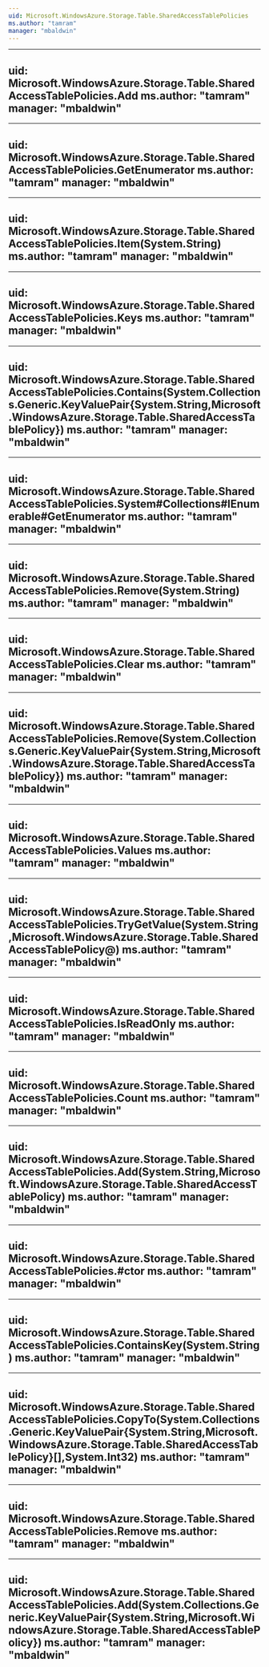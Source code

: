 ```yaml
---
uid: Microsoft.WindowsAzure.Storage.Table.SharedAccessTablePolicies
ms.author: "tamram"
manager: "mbaldwin"
---
```


---
uid: Microsoft.WindowsAzure.Storage.Table.SharedAccessTablePolicies.Add
ms.author: "tamram"
manager: "mbaldwin"
---

---
uid: Microsoft.WindowsAzure.Storage.Table.SharedAccessTablePolicies.GetEnumerator
ms.author: "tamram"
manager: "mbaldwin"
---

---
uid: Microsoft.WindowsAzure.Storage.Table.SharedAccessTablePolicies.Item(System.String)
ms.author: "tamram"
manager: "mbaldwin"
---

---
uid: Microsoft.WindowsAzure.Storage.Table.SharedAccessTablePolicies.Keys
ms.author: "tamram"
manager: "mbaldwin"
---

---
uid: Microsoft.WindowsAzure.Storage.Table.SharedAccessTablePolicies.Contains(System.Collections.Generic.KeyValuePair{System.String,Microsoft.WindowsAzure.Storage.Table.SharedAccessTablePolicy})
ms.author: "tamram"
manager: "mbaldwin"
---

---
uid: Microsoft.WindowsAzure.Storage.Table.SharedAccessTablePolicies.System#Collections#IEnumerable#GetEnumerator
ms.author: "tamram"
manager: "mbaldwin"
---

---
uid: Microsoft.WindowsAzure.Storage.Table.SharedAccessTablePolicies.Remove(System.String)
ms.author: "tamram"
manager: "mbaldwin"
---

---
uid: Microsoft.WindowsAzure.Storage.Table.SharedAccessTablePolicies.Clear
ms.author: "tamram"
manager: "mbaldwin"
---

---
uid: Microsoft.WindowsAzure.Storage.Table.SharedAccessTablePolicies.Remove(System.Collections.Generic.KeyValuePair{System.String,Microsoft.WindowsAzure.Storage.Table.SharedAccessTablePolicy})
ms.author: "tamram"
manager: "mbaldwin"
---

---
uid: Microsoft.WindowsAzure.Storage.Table.SharedAccessTablePolicies.Values
ms.author: "tamram"
manager: "mbaldwin"
---

---
uid: Microsoft.WindowsAzure.Storage.Table.SharedAccessTablePolicies.TryGetValue(System.String,Microsoft.WindowsAzure.Storage.Table.SharedAccessTablePolicy@)
ms.author: "tamram"
manager: "mbaldwin"
---

---
uid: Microsoft.WindowsAzure.Storage.Table.SharedAccessTablePolicies.IsReadOnly
ms.author: "tamram"
manager: "mbaldwin"
---

---
uid: Microsoft.WindowsAzure.Storage.Table.SharedAccessTablePolicies.Count
ms.author: "tamram"
manager: "mbaldwin"
---

---
uid: Microsoft.WindowsAzure.Storage.Table.SharedAccessTablePolicies.Add(System.String,Microsoft.WindowsAzure.Storage.Table.SharedAccessTablePolicy)
ms.author: "tamram"
manager: "mbaldwin"
---

---
uid: Microsoft.WindowsAzure.Storage.Table.SharedAccessTablePolicies.#ctor
ms.author: "tamram"
manager: "mbaldwin"
---

---
uid: Microsoft.WindowsAzure.Storage.Table.SharedAccessTablePolicies.ContainsKey(System.String)
ms.author: "tamram"
manager: "mbaldwin"
---

---
uid: Microsoft.WindowsAzure.Storage.Table.SharedAccessTablePolicies.CopyTo(System.Collections.Generic.KeyValuePair{System.String,Microsoft.WindowsAzure.Storage.Table.SharedAccessTablePolicy}[],System.Int32)
ms.author: "tamram"
manager: "mbaldwin"
---

---
uid: Microsoft.WindowsAzure.Storage.Table.SharedAccessTablePolicies.Remove
ms.author: "tamram"
manager: "mbaldwin"
---

---
uid: Microsoft.WindowsAzure.Storage.Table.SharedAccessTablePolicies.Add(System.Collections.Generic.KeyValuePair{System.String,Microsoft.WindowsAzure.Storage.Table.SharedAccessTablePolicy})
ms.author: "tamram"
manager: "mbaldwin"
---

